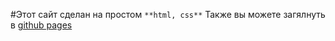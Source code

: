 #Этот сайт сделан на простом `**html, css**` 
Также вы можете загялнуть в [github pages](https://akkunov.github.io/leslesVpn/)

